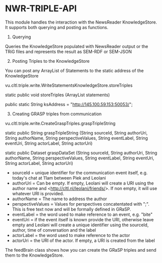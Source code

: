 # NWR-TRIPLE-API
This module handles the interaction with the NewsReader KnowledgeStore. It supports both querying and posting as functions.

1. Querying

Queries the KnowledgeStore populated with NewsReader output or the TRiG files and represents the result as SEM-RDF or SEM-JSON

2. Posting Triples to the KnowledgeStore

You can post any ArrayList of Statements to the static address of the KnowledgeStore

vu.cltl.triple.write.WriteStatementsKnowledgeStore.storeTriples

static public void storeTriples (ArrayList<Statement> statements)
    
public static String ksAddress = "http://145.100.59.153:50053/";


3. Creating GRASP triples from communication

vu.cltl.triple.write.CreateGraspTriples.graspTripleString

static public String graspTripleString (String sourceId, 
                                     String authorUri,
                                     String authorName,
                                     String perspectiveValues,
                                     String eventLabel,
                                     String eventUri,
                                     String actorLabel,
                                     String actorUri)

static public Dataset graspDataSet (String sourceId, String authorUri,
                                             String authorName,
                                             String perspectiveValues,
                                             String eventLabel,
                                             String eventUri,
                                             String actorLabel,
                                             String actorUri)
                                             
- sourceId = unique identifier for the communication event itself, e.g. today's chat at 11am between Piek and Leolani
- authorUri = Can be empty. If empty, Leolani will create a URI using the author name and <http://cltl.nl/leolani/friends/<NAME>>. If non empty, it will use whatever URI is provided.
- authorName = The name to address the author
- perspectiveValues = Values for perspectives concatentated with ";". This is free text now and will be formally defined in GRaSP.
- eventLabel = the word used to make reference to an event, e.g. "bite"
- eventUri = if the event itself is known provide the URI, otherwise leave empty and Leolani will create a unique identifier using the sourceId, author, time of conversation and the label
- actorLabel = the word used to make reference to the actor
- actorUri = the URI of the actor. If empty, a URI is created from the label


The feedBrain class shows how you can create the GRaSP triples and send them to the KnowledgeStore.
